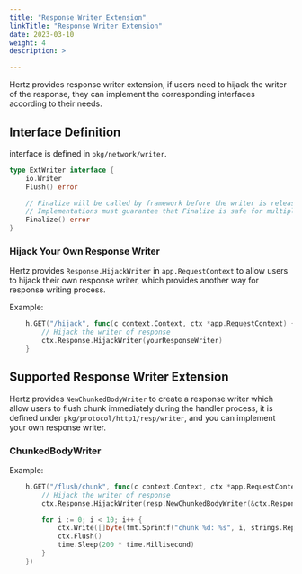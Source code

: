 ```yaml
---
title: "Response Writer Extension"
linkTitle: "Response Writer Extension"
date: 2023-03-10
weight: 4
description: >

---
```


Hertz provides response writer extension, if users need to hijack the writer of the response, they can implement the corresponding interfaces according to their needs.

## Interface Definition

interface is defined in `pkg/network/writer`.

```go
type ExtWriter interface {
	io.Writer
	Flush() error

	// Finalize will be called by framework before the writer is released.
	// Implementations must guarantee that Finalize is safe for multiple calls.
	Finalize() error
}
```

### Hijack Your Own Response Writer

Hertz provides `Response.HijackWriter` in `app.RequestContext` to allow users to hijack their own response writer, which provides another way for response writing process.

Example:
```go
	h.GET("/hijack", func(c context.Context, ctx *app.RequestContext) {
		// Hijack the writer of response
		ctx.Response.HijackWriter(yourResponseWriter)
	}
```

## Supported Response Writer Extension

Hertz provides `NewChunkedBodyWriter` to create a response writer which allow users to flush chunk immediately during the handler process, it is defined under `pkg/protocol/http1/resp/writer`, and you can implement your own response writer.

### ChunkedBodyWriter
Example:
```go
	h.GET("/flush/chunk", func(c context.Context, ctx *app.RequestContext) {
		// Hijack the writer of response
		ctx.Response.HijackWriter(resp.NewChunkedBodyWriter(&ctx.Response, ctx.GetWriter()))

		for i := 0; i < 10; i++ {
			ctx.Write([]byte(fmt.Sprintf("chunk %d: %s", i, strings.Repeat("hi~", i)))) // nolint: errcheck
			ctx.Flush()                                                                 // nolint: errcheck
			time.Sleep(200 * time.Millisecond)
		}
	})
```